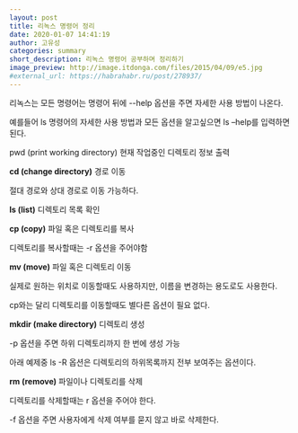 ```yaml
---
layout: post
title: 리녹스 명령어 정리
date: 2020-01-07 14:41:19
author: 고유성
categories: summary
short_description: 리녹스 명령어 공부하며 정리하기
image_preview: http://image.itdonga.com/files/2015/04/09/e5.jpg
#external_url: https://habrahabr.ru/post/278937/
---
```

리녹스는 모든 명령어는 명령어 뒤에 --help 옵션을 주면 자세한 사용 방법이 나온다.

예를들어 ls 명령어의 자세한 사용 방법과 모든 옵션을 알고싶으면 ls –help를 입력하면 된다.

pwd (print working directory)
현재 작업중인 디렉토리 정보 출력


**cd (change directory)**
경로 이동

절대 경로와 상대 경로로 이동 가능하다.


**ls (list)**
디렉토리 목록 확인

**cp (copy)**
파일 혹은 디렉토리를 복사

디렉토리를 복사할때는 -r 옵션을 주어야함

**mv (move)**
파일 혹은 디렉토리 이동

실제로 원하는 위치로 이동할때도 사용하지만, 이름을 변경하는 용도로도 사용한다.

cp와는 달리 디렉토리를 이동할때도 별다른 옵션이 필요 없다.

**mkdir (make directory)**
디렉토리 생성

-p 옵션을 주면 하위 디렉토리까지 한 번에 생성 가능

아래 예제중 ls -R 옵션은 디렉토리의 하위목록까지 전부 보여주는 옵션이다.


**rm (remove)**
파일이나 디렉토리를 삭제

디렉토리를 삭제할때는 r 옵션을 주어야 한다.

-f 옵션을 주면 사용자에게 삭제 여부를 묻지 않고 바로 삭제한다.
